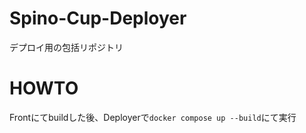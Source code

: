 # Spino-Cup-Deployer
デプロイ用の包括リポジトリ

# HOWTO
Frontにてbuildした後、Deployerで`docker compose up --build`にて実行
